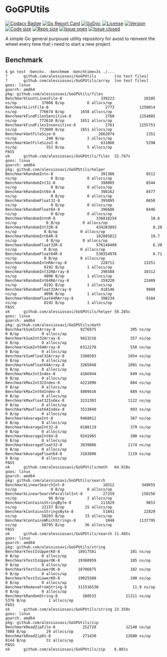# GoGPUtils

[![Codacy Badge](https://api.codacy.com/project/badge/Grade/86513a2282374f87a813110db86f018b)](https://www.codacy.com/manual/alessiosavi/GoGPUtils?utm_source=github.com&amp;utm_medium=referral&amp;utm_content=alessiosavi/GoGPUtils&amp;utm_campaign=Badge_Grade)
[![Go Report Card](https://goreportcard.com/badge/github.com/alessiosavi/GoGPUtils)](https://goreportcard.com/report/github.com/alessiosavi/GoGPUtils) [![GoDoc](https://godoc.org/github.com/alessiosavi/GoGPUtils?status.svg)](https://godoc.org/github.com/alessiosavi/GoGPUtils) [![License](https://img.shields.io/github/license/alessiosavi/GoGPUtils)](https://img.shields.io/github/license/alessiosavi/GoGPUtils) [![Version](https://img.shields.io/github/v/tag/alessiosavi/GoGPUtils)](https://img.shields.io/github/v/tag/alessiosavi/GoGPUtils) [![Code size](https://img.shields.io/github/languages/code-size/alessiosavi/GoGPUtils)](https://img.shields.io/github/languages/code-size/alessiosavi/GoGPUtils) [![Repo size](https://img.shields.io/github/repo-size/alessiosavi/GoGPUtils)](https://img.shields.io/github/repo-size/alessiosavi/GoGPUtils) [![Issue open](https://img.shields.io/github/issues/alessiosavi/GoGPUtils)](https://img.shields.io/github/issues/alessiosavi/GoGPUtils)
[![Issue closed](https://img.shields.io/github/issues-closed/alessiosavi/GoGPUtils)](https://img.shields.io/github/issues-closed/alessiosavi/GoGPUtils)

A simple Go general purpouse utility repository for avoid to reinvent the wheel every time that i need to start a new project.

## Benchmark

```text
$ go test -bench=. -benchmem -benchtime=3s ./...
?       github.com/alessiosavi/GoGPUtils        [no test files]
?       github.com/alessiosavi/GoGPUtils/array  [no test files]
goos: linux
goarch: amd64
pkg: github.com/alessiosavi/GoGPUtils/files
BenchmarkCountLinesFile-8                 339223             10205 ns/op           37008 B/op          6 allocs/op
BenchmarkListFile-8                         2773           1250014 ns/op          776674 B/op       1658 allocs/op
BenchmarkFindFilesSensitive-8               2760           1254085 ns/op          772610 B/op       1651 allocs/op
BenchmarkFindFilesInsensitive-8             2761           1255753 ns/op          772609 B/op       1651 allocs/op
BenchmarkGetFileSize-8                   2662074              1351 ns/op             240 B/op          2 allocs/op
BenchmarkGetFileSize2-8                   631066              5298 ns/op             352 B/op          5 allocs/op
PASS
ok      github.com/alessiosavi/GoGPUtils/files  22.747s
goos: linux
goarch: amd64
pkg: github.com/alessiosavi/GoGPUtils/helper
BenchmarkRandomIntn-8                     391386              8512 ns/op               0 B/op          0 allocs/op
BenchmarkRandomInt32-8                    398005              8544 ns/op               0 B/op          0 allocs/op
BenchmarkRandomInt64-8                    398162              8477 ns/op               0 B/op          0 allocs/op
BenchmarkRandomFloat32-8                  395895              8658 ns/op               0 B/op          0 allocs/op
BenchmarkRandomFloat64-8                  396686              8446 ns/op               0 B/op          0 allocs/op
BenchmarkRandomIntnR-8                  336818254               10.6 ns/op             0 B/op          0 allocs/op
BenchmarkRandomInt32R-8                 434283892                8.28 ns/op            0 B/op          0 allocs/op
BenchmarkRandomInt64R-8                 182885812               19.7 ns/op             0 B/op          0 allocs/op
BenchmarkRandomFloat32R-8               576148489                6.20 ns/op            0 B/op          0 allocs/op
BenchmarkRandomFloat64R-8               530354978                6.71 ns/op            0 B/op          0 allocs/op
BenchmarkRandomIntnRArray-8               228712             13251 ns/op            8192 B/op          1 allocs/op
BenchmarkRandomInt32RArray-8              296588             10312 ns/op            4096 B/op          1 allocs/op
BenchmarkRandomInt64RArray-8              159220             22409 ns/op            8192 B/op          1 allocs/op
BenchmarkRandomFloat32Array-8             418146              9088 ns/op            4096 B/op          1 allocs/op
BenchmarkRandomFloat64RArray-8            390234              9184 ns/op            8192 B/op          1 allocs/op
PASS
ok      github.com/alessiosavi/GoGPUtils/helper 58.265s
goos: linux
goarch: amd64
pkg: github.com/alessiosavi/GoGPUtils/math
BenchmarkSumIntArray-8           9276975               395 ns/op               0 B/op          0 allocs/op
BenchmarkSumInt32Array-8         9423216               357 ns/op               0 B/op          0 allocs/op
BenchmarkSumInt64Array-8         6312278               558 ns/op               0 B/op          0 allocs/op
BenchmarkSumFloat32Array-8       3388503              1054 ns/op               0 B/op          0 allocs/op
BenchmarkSumFloat64Array-8       3265048              1091 ns/op               0 B/op          0 allocs/op
BenchmarkMaxIntIndex-8           4166944               849 ns/op               0 B/op          0 allocs/op
BenchmarkMaxInt32Index-8         4221096               884 ns/op               0 B/op          0 allocs/op
BenchmarkMaxInt64Index-8         4009416               889 ns/op               0 B/op          0 allocs/op
BenchmarkMaxFloat32Index-8       3231303              1122 ns/op               0 B/op          0 allocs/op
BenchmarkMaxFloat64Index-8       3533840               993 ns/op               0 B/op          0 allocs/op
BenchmarkAverageInt-8            9468012               367 ns/op               0 B/op          0 allocs/op
BenchmarkAverageInt32-8          8188119               379 ns/op               0 B/op          0 allocs/op
BenchmarkAverageInt64-8          9241965               388 ns/op               0 B/op          0 allocs/op
BenchmarkAverageFloat32-8        3039806              1174 ns/op               0 B/op          0 allocs/op
BenchmarkAverageFloat64-8        3183806              1119 ns/op               0 B/op          0 allocs/op
PASS
ok      github.com/alessiosavi/GoGPUtils/math   64.910s
goos: linux
goarch: amd64
pkg: github.com/alessiosavi/GoGPUtils/search
BenchmarkLinearSearchInt-8                 10312            349655 ns/op               0 B/op          0 allocs/op
BenchmarkLinearSearchParallelInt-8         27259            150256 ns/op              96 B/op          2 allocs/op
BenchmarkContainsStringByte-8             111829              9653 ns/op           22157 B/op         15 allocs/op
BenchmarkContainsStringsByte-8             51841             22829 ns/op           58203 B/op         33 allocs/op
BenchmarkContainsWhichStrings-8             1048           1137795 ns/op           58795 B/op         36 allocs/op
PASS
ok      github.com/alessiosavi/GoGPUtils/search 11.485s
goos: linux
goarch: amd64
pkg: github.com/alessiosavi/GoGPUtils/string
BenchmarkTestIsUpperKO-8        18917581               181 ns/op               0 B/op          0 allocs/op
BenchmarkTestIsUpperOK-8        19360959               185 ns/op               0 B/op          0 allocs/op
BenchmarkTestIsLowerOK-8        18706875               182 ns/op               0 B/op          0 allocs/op
BenchmarkTestIsLowerKO-8        19025580               190 ns/op               0 B/op          0 allocs/op
BenchmarkRemoveFromString-8     311516538               11.9 ns/op             0 B/op          0 allocs/op
BenchmarkRandomString-8           160533             21311 ns/op            5376 B/op          1 allocs/op
PASS
ok      github.com/alessiosavi/GoGPUtils/string 23.358s
goos: linux
goarch: amd64
pkg: github.com/alessiosavi/GoGPUtils/zip
BenchmarkReadZipFile-8            252720             12148 ns/op            7808 B/op         29 allocs/op
BenchmarkReadZip01-8              271430             12680 ns/op            8144 B/op         31 allocs/op
PASS
ok      github.com/alessiosavi/GoGPUtils/zip    6.801s
```
